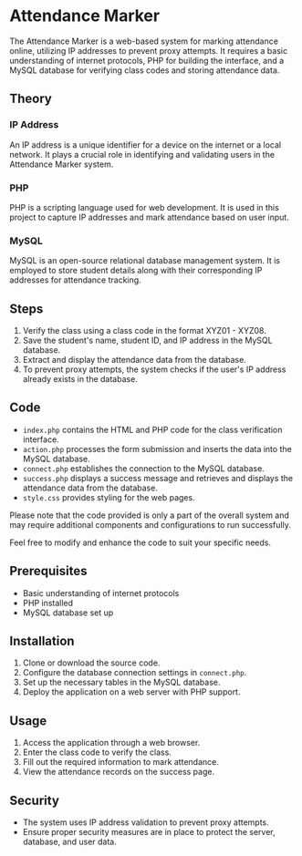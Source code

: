 # Attendance Marker

The Attendance Marker is a web-based system for marking attendance online, utilizing IP addresses to prevent proxy attempts. It requires a basic understanding of internet protocols, PHP for building the interface, and a MySQL database for verifying class codes and storing attendance data.

## Theory

### IP Address

An IP address is a unique identifier for a device on the internet or a local network. It plays a crucial role in identifying and validating users in the Attendance Marker system.

### PHP

PHP is a scripting language used for web development. It is used in this project to capture IP addresses and mark attendance based on user input.

### MySQL

MySQL is an open-source relational database management system. It is employed to store student details along with their corresponding IP addresses for attendance tracking.

## Steps

1. Verify the class using a class code in the format XYZ01 - XYZ08.
2. Save the student's name, student ID, and IP address in the MySQL database.
3. Extract and display the attendance data from the database.
4. To prevent proxy attempts, the system checks if the user's IP address already exists in the database.

## Code

- `index.php` contains the HTML and PHP code for the class verification interface.
- `action.php` processes the form submission and inserts the data into the MySQL database.
- `connect.php` establishes the connection to the MySQL database.
- `success.php` displays a success message and retrieves and displays the attendance data from the database.
- `style.css` provides styling for the web pages.

Please note that the code provided is only a part of the overall system and may require additional components and configurations to run successfully.

Feel free to modify and enhance the code to suit your specific needs.

## Prerequisites

- Basic understanding of internet protocols
- PHP installed
- MySQL database set up

## Installation

1. Clone or download the source code.
2. Configure the database connection settings in `connect.php`.
3. Set up the necessary tables in the MySQL database.
4. Deploy the application on a web server with PHP support.

## Usage

1. Access the application through a web browser.
2. Enter the class code to verify the class.
3. Fill out the required information to mark attendance.
4. View the attendance records on the success page.

## Security

- The system uses IP address validation to prevent proxy attempts.
- Ensure proper security measures are in place to protect the server, database, and user data.
